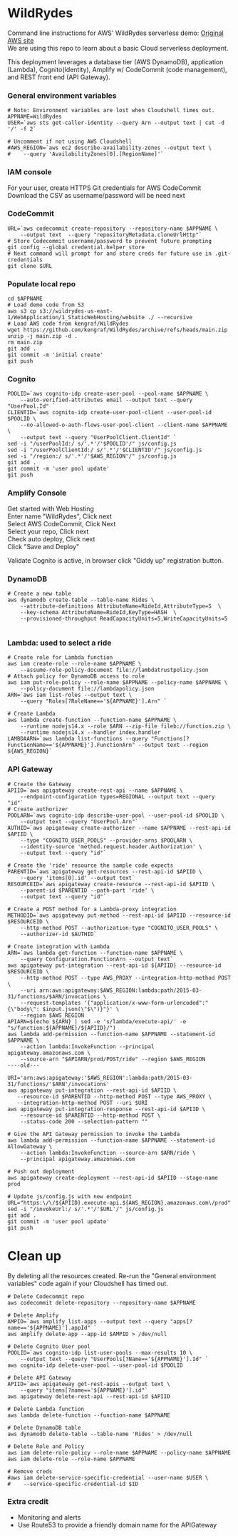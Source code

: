 # WildRydes
Command line instructions for AWS' WildRydes serverless demo: [Original AWS site](https://aws.amazon.com/getting-started/hands-on/build-serverless-web-app-lambda-apigateway-s3-dynamodb-cognito/)  
We are using this repo to learn about a basic Cloud serverless deployment.

This deployment leverages a database tier (AWS DynamoDB), application (Lambda), Cognito(Identity), Amplify w/ CodeCommit (code management), and REST front end (API Gateway).

### General environment variables
```
# Note: Environment variables are lost when Cloudshell times out.
APPNAME=WildRydes
USER=`aws sts get-caller-identity --query Arn --output text | cut -d '/' -f 2`

# Uncomment if not using AWS Cloudshell
#AWS_REGION=`aws ec2 describe-availability-zones --output text \
#    --query 'AvailabilityZones[0].[RegionName]'`  

```

### IAM console
For your user, create HTTPS Git credentials for AWS CodeCommit
Download the CSV as username/password will be need next

### CodeCommit
```
URL=`aws codecommit create-repository --repository-name $APPNAME \
	--output text  --query "repositoryMetadata.cloneUrlHttp"`
# Store Codecommit username/password to prevent future prompting
git config --global credential.helper store
# Next command will prompt for and store creds for future use in .git-credentials
git clone $URL
```

### Populate local repo
```
cd $APPNAME
# Load demo code from S3
aws s3 cp s3://wildrydes-us-east-1/WebApplication/1_StaticWebHosting/website ./ --recursive
# Load AWS code from kengraf/WildRydes
wget https://github.com/kengraf/WildRydes/archive/refs/heads/main.zip
unzip -j main.zip -d .
rm main.zip
git add .
git commit -m 'initial create'
git push  

```

### Cognito
```
POOLID=`aws cognito-idp create-user-pool --pool-name $APPNAME \
	--auto-verified-attributes email --output text --query "UserPool.Id" `
CLIENTID=`aws cognito-idp create-user-pool-client --user-pool-id $POOLID \
	--no-allowed-o-auth-flows-user-pool-client --client-name $APPNAME \
	--output text --query "UserPoolClient.ClientId" `
sed -i "/userPoolId:/ s/'.*'/'$POOLID'/" js/config.js
sed -i "/userPoolClientId:/ s/'.*'/'$CLIENTID'/" js/config.js
sed -i "/region:/ s/'.*'/'$AWS_REGION'/" js/config.js
git add .
git commit -m 'user pool update'
git push  

```
### Amplify Console
Get started with Web Hosting  
Enter name "WildRydes", Click next  
Select AWS CodeCommit, Click Next  
Select your repo, Click next  
Check auto deploy, Click next  
Click "Save and Deploy"  

Validate Cognito is active, in browser click "Giddy up" registration button.


### DynamoDB
```
# Create a new table
aws dynamodb create-table --table-name Rides \
    --attribute-definitions AttributeName=RideId,AttributeType=S  \
    --key-schema AttributeName=RideId,KeyType=HASH  \
    --provisioned-throughput ReadCapacityUnits=5,WriteCapacityUnits=5  
    
```

### Lambda: used to select a ride
```
# Create role for Lambda function
aws iam create-role --role-name $APPNAME \
    --assume-role-policy-document file://lambdatrustpolicy.json
# Attach policy for DynamoDB access to role
aws iam put-role-policy --role-name $APPNAME --policy-name $APPNAME \
    --policy-document file://lambdapolicy.json
ARN=`aws iam list-roles --output text \
    --query "Roles[?RoleName=='${APPNAME}'].Arn" `

# Create Lambda
aws lambda create-function --function-name $APPNAME \
    --runtime nodejs14.x --role $ARN --zip-file fileb://function.zip \
    --runtime nodejs14.x --handler index.handler
LAMBDAARN=`aws lambda list-functions --query "Functions[?FunctionName=='${APPNAME}'].FunctionArn" --output text --region ${AWS_REGION}`
```
### API Gateway
```
# Create the Gateway
APIID=`aws apigateway create-rest-api --name $APPNAME \
    --endpoint-configuration types=REGIONAL --output text --query "id"`
# Create authorizer
POOLARN=`aws cognito-idp describe-user-pool --user-pool-id $POOLID \
    --output text --query "UserPool.Arn"`
AUTHID=`aws apigateway create-authorizer --name $APPNAME --rest-api-id $APIID \
    --type "COGNITO_USER_POOLS" --provider-arns $POOLARN \
    --identity-source 'method.request.header.Authorization' \
    --output text --query "id"`
    
# Create the 'ride' resource the sample code expects
PARENTID=`aws apigateway get-resources --rest-api-id $APIID \
    --query 'items[0].id' --output text`
RESOURCEID=`aws apigateway create-resource --rest-api-id $APIID \
    --parent-id $PARENTID --path-part 'ride' \
    --output text --query "id"`

# Create a POST method for a Lambda-proxy integration
METHODID=`aws apigateway put-method --rest-api-id $APIID --resource-id $RESOURCEID \
    --http-method POST --authorization-type "COGNITO_USER_POOLS" \
    --authorizer-id $AUTHID` 
           
# Create integration with Lambda
ARN=`aws lambda get-function --function-name $APPNAME \
    --query Configuration.FunctionArn --output text`
aws apigateway put-integration --rest-api-id ${APIID} --resource-id $RESOURCEID \
    --http-method POST --type AWS_PROXY --integration-http-method POST \
    --uri arn:aws:apigateway:$AWS_REGION:lambda:path/2015-03-31/functions/$ARN/invocations \
    --request-templates '{"application/x-www-form-urlencoded":"{\"body\": $input.json(\"$\")}"}' \
    --region $AWS_REGION
APIARN=$(echo ${ARN} | sed -e 's/lambda/execute-api/' -e "s/function:${APPNAME}/${APIID}/")
aws lambda add-permission --function-name $APPNAME --statement-id $APPNAME \
    --action lambda:InvokeFunction --principal apigateway.amazonaws.com \
    --source-arn "$APIARN/prod/POST/ride" --region $AWS_REGION
----old---

URI='arn:aws:apigateway:'$AWS_REGION':lambda:path/2015-03-31/functions/'$ARN'/invocations'
aws apigateway put-integration --rest-api-id $APIID \
   --resource-id $PARENTID --http-method POST --type AWS_PROXY \
   --integration-http-method POST --uri $URI
aws apigateway put-integration-response --rest-api-id $APIID \
    --resource-id $PARENTID --http-method POST \
    --status-code 200 --selection-pattern "" 

# Give the API Gateway permission to invoke the Lambda
aws lambda add-permission --function-name $APPNAME --statement-id AllowGateway \
    --action lambda:InvokeFunction --source-arn $ARN/ride \
    --principal apigateway.amazonaws.com  

# Push out deployment
aws apigateway create-deployment --rest-api-id $APIID --stage-name prod

# Update js/config.js with new endpoint
URL="https:\/\/${APIID}.execute-api.${AWS_REGION}.amazonaws.com\/prod"
sed -i "/invokeUrl:/ s/'.*'/'$URL'/" js/config.js
git add .
git commit -m 'user pool update'
git push  

```

# Clean up
By deleting all the resources created.
Re-run the "General environment variables" code again if your Cloudshell has timed out.
```
# Delete Codecommit repo
aws codecommit delete-repository --repository-name $APPNAME

# Delete Amplify
AMPID=`aws amplify list-apps --output text --query "apps[?name=='${APPNAME}'].appId" `
aws amplify delete-app --app-id $AMPID > /dev/null

# Delete Cognito User pool
POOLID=`aws cognito-idp list-user-pools --max-results 10 \
	--output text --query "UserPools[?Name=='${APPNAME}'].Id" `
aws cognito-idp delete-user-pool --user-pool-id $POOLID

# Delete API Gateway
APIID=`aws apigateway get-rest-apis --output text \
    --query "items[?name=='${APPNAME}'].id"`
aws apigateway delete-rest-api --rest-api-id $APIID

# Delete Lambda function
aws lambda delete-function --function-name $APPNAME

# Delete DynamoDB table
aws dynamodb delete-table --table-name 'Rides' > /dev/null

# Delete Role and Policy
aws iam delete-role-policy --role-name $APPNAME --policy-name $APPNAME
aws iam delete-role --role-name $APPNAME

# Remove creds
#aws iam delete-service-specific-credential --user-name $USER \
#    --service-specific-credential-id $ID  

```

### Extra credit
- Monitoring and alerts
- Use Route53 to provide a friendly domain name for the APIGateway
